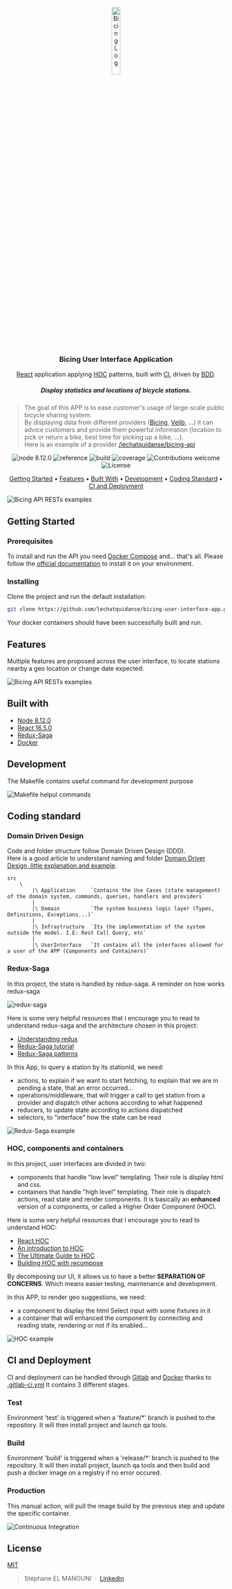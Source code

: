 <p align="center">
    <img alt="Bicing Log" title="Bicing API" src="./documentation/images/bicing-logo.png" width="20%">
</p>

<h3 align="center">
  Bicing User Interface Application
</h3>

<p align="center">
  <a href="https://reactjs.org/">React</a> application
  applying <a href="https://reactjs.org/docs/higher-order-components.html">HOC</a> patterns,
  built with <a href="https://en.wikipedia.org/wiki/Continuous_integration">CI</a>,
  driven by <a href="https://en.wikipedia.org/wiki/Behavior-driven_development">BDD</a>.
</p>


<h5 align="center">Display statistics and locations of bicycle stations.</h5>

> The goal of this APP is to ease customer's usage of large-scale public bicycle sharing system.  
> By displaying data from different providers ([Bicing][bicing], [Velib][velib], ...) it can advice customers and provide them powerful information (location to pick or return a bike, best time for picking up a bike, ...).  
> Here is an example of a provider [/lechatquidanse/bicing-api](https://github.com/lechatquidanse/bicing-api)


<p align="center">
    <img src="https://img.shields.io/badge/node-8.12.0-blue.svg" alt="node 8.12.0">
    <img src="https://gitlab.com/lechatquidanse/public-badges/raw/master/bicing-user-interface-app/reference.svg" alt="reference">
    <img src="https://gitlab.com/lechatquidanse/public-badges/raw/master/bicing-user-interface-app/build.svg" alt="build">
    <img src="https://gitlab.com/lechatquidanse/public-badges/raw/master/bicing-user-interface-app/coverage.svg" alt="coverage">
    <img src="https://img.shields.io/badge/contributions-welcome-orange.svg" alt="Contributions welcome">
    <img src="https://img.shields.io/badge/license-MIT-lightgrey.svg" alt="License">
</p>

<p align="center">
  <a href="#getting-started">Getting Started</a> •
  <a href="#features">Features</a> •
  <a href="#built-with">Built With</a> •
  <a href="#development">Development</a> •
  <a href="#coding-standard">Coding Standard</a> •
  <a href="#ci-and-deployment">CI and Deployment</a>
</p>

![Bicing API RESTs examples](./documentation/images/bicing-user-interface-app.gif)

## <a name="getting-started"></a> Getting Started
### Prerequisites

To install and run the API you need [Docker Compose](docker-compose) and... that's all.
Please follow the [official documentation](docker-compose-install) to install it on your environment.

### Installing
Clone the project and run the default installation:

```bash
git clone https://github.com/lechatquidanse/bicing-user-interface-app.git && cd bicing-user-interface-app && make install
```
Your docker containers should have been successfully built and run.

## Features

Multiple features are proposed across the user interface, to locate stations nearby a geo location or change date expected:

![Bicing API RESTs examples](./documentation/images/bicing-user-interface-app-features.png)

## <a name="built-with"></a> Built with

- [Node 8.12.0][node]
- [React 16.5.0][react]
- [Redux-Saga][redux-saga]
- [Docker][docker]

## Development
The Makefile contains useful command for development purpose

![Makefile helpul commands](./documentation/images/makefile-help-min.png)

## <a name="coding-standard"></a> Coding standard

### Domain Driven Design

Code and folder structure follow Domain Driven Design (DDD).  
Here is a good article to understand naming and folder [Domain Driver Design, little explanation and example](https://jorgearco.com/ddd-with-symfony/).

    src
        \
            |\ Application     `Contains the Use Cases (state management) of the domain system, commands, queries, handlers and providers`
            |
            |\ Domain          `The system business logic layer (Types, Definitions, Exceptions...)`
            |
            |\ Infrastructure  `Its the implementation of the system outside the model. I.E: Rest Call Query, etc`
            |
            |\ UserInterface   `It contains all the interfaces allowed for a user of the APP (Components and Containers)`

### Redux-Saga

In this project, the state is handled by redux-saga.
A reminder on how works redux-saga

![redux-saga](./documentation/images/redux-saga.png)

Here is some very helpful resources that I encourage you to read to understand redux-saga and the architecture chosen in this project:

- [Understanding redux](https://medium.freecodecamp.org/understanding-redux-the-worlds-easiest-guide-to-beginning-redux-c695f45546f6)
- [Redux-Saga tutorial](https://github.com/redux-saga/redux-saga)
- [Redux-Saga patterns](https://hackernoon.com/redux-saga-pattern-flow-sagas-and-common-sagas-3aa6862533e0)

In this App, to query a station by its stationId, we need:
- actions, to explain if we want to start fetching, to explain that we are in pending a state, that an error occurred...
- operations/middleware, that will trigger a call to get station from a provider and dispatch other actions according to what happened
- reducers, to update state according to actions dispatched
- selectors, to "interface" how the state can be read 

![Redux-Saga example](./documentation/images/redux-saga-example.png)

### HOC, components and containers

In this project, user interfaces are divided in two:
- components that handle "low level" templating. Their role is display html and css.
- containers that handle "high level" templating. Their role is dispatch actions, read state and render components. 
It is basically an **enhanced** version of a components, or called a Higher Order Component (HOC).

Here is some very helpful resources that I encourage you to read to understand HOC:

- [React HOC](https://reactjs.org/docs/higher-order-components.html)
- [An introduction to HOC](https://www.robinwieruch.de/gentle-introduction-higher-order-components/)
- [The Ultimate Guide to HOC](https://medium.freecodecamp.org/higher-order-components-the-ultimate-guide-b453a68bb851)
- [Building HOC with recompose](https://medium.com/front-end-developers/building-hocs-with-recompose-7debb951d101)

By decomposing our UI, it allows us to have a better **SEPARATION OF CONCERNS**. 
Which means easier testing, maintenance and development.


In this APP, to render geo suggestions, we need:
- a component to display the html Select input with some fixtures in it
- a container that will enhanced the component by connecting and reading state, rendering or not if its enabled...

![HOC example](./documentation/images/hoc-example.png)
 
## <a name="ci-and-deployment"></a> CI and Deployment

CI and deployment can be handled through [Gitlab][gitlab] and [Docker][docker] thanks to [.gitlab-ci.yml](./.gitlab-ci.yml)
It contains 3 different stages.

### Test

Environment 'test' is triggered when a 'feature/*' branch is pushed to the repository. 
It will then install project and launch qa tools. 

### Build

Environment 'build' is triggered when a 'release/*' branch is pushed to the repository. 
It will then install project, launch qa tools and then build and push a docker image on a registry if no error occured.

### Production

This manual action, will pull the image build by the previous step and update the specific container.

![Continuous Integration](./documentation/images/continuous-integration.png)

## License

[MIT](https://opensource.org/licenses/MIT)

> Stéphane EL MANOUNI &nbsp;&middot;&nbsp;
> [Linkedin](https://www.linkedin.com/in/stephane-el-manouni/)

[bicing]: https://www.bicing.cat/
[docker]: https://www.docker.com/
[docker-compose]: https://docs.docker.com/compose/
[docker-compose-install]: https://docs.docker.com/compose/install
[gitlab]: https://gitlab.com/
[node]: https://nodejs.org/en/blog/release/v8.12.0/
[react]: https://reactjs.org/
[redux-saga]: https://redux-saga.js.org/
[velib]: https://www.velib-metropole.fr/
[wiki-DDD]: https://en.wikipedia.org/wiki/Domain-driven_design
